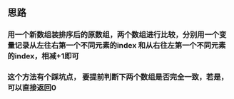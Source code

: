 ## 思路

### 用一个新数组装排序后的原数组，两个数组进行比较，分别用一个变量记录从左往右第一个不同元素的index 和从右往左第一个不同元素的index，相减+1即可

### 这个方法有个踩坑点， 要提前判断下两个数组是否完全一致，若是，可以直接返回0

